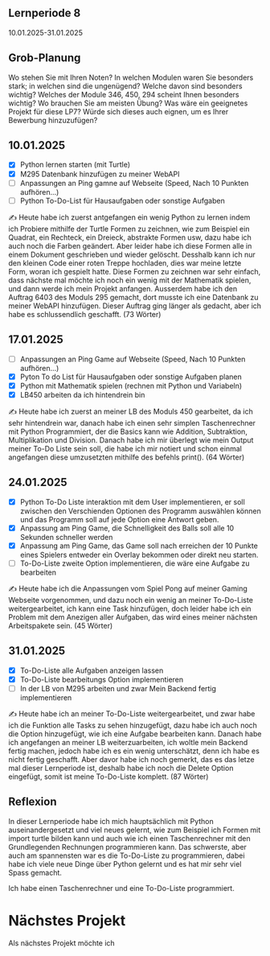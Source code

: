 ## Lernperiode 8
10.01.2025-31.01.2025

## Grob-Planung
Wo stehen Sie mit Ihren Noten? In welchen Modulen waren Sie besonders stark; in welchen sind die ungenügend? Welche davon sind besonders wichtig?
Welches der Module 346, 450, 294 scheint Ihnen besonders wichtig? Wo brauchen Sie am meisten Übung?
Was wäre ein geeignetes Projekt für diese LP7? Würde sich dieses auch eignen, um es Ihrer Bewerbung hinzuzufügen?

## 10.01.2025
- [X] Python lernen starten (mit Turtle)
- [X] M295 Datenbank hinzufügen zu meiner WebAPI
- [ ] Anpassungen an Ping gamne auf Webseite (Speed, Nach 10 Punkten aufhören...)
- [ ] Python To-Do-List für Hausaufgaben oder sonstige Aufgaben

✍️ Heute habe ich zuerst antgefangen ein wenig Python zu lernen indem ich Probiere mithilfe der Turtle Formen zu zeichnen, wie zum Beispiel ein Quadrat, ein Rechteck, ein Dreieck, abstrakte Formen usw, dazu habe ich auch noch die Farben geändert. Aber leider habe ich diese Formen alle in einem Dokument geschrieben und wieder gelöscht. Desshalb kann ich nur den kleinen Code einer roten Treppe hochladen, dies war meine letzte Form, woran ich gespielt hatte. Diese Formen zu zeichnen war sehr einfach, dass nächste mal möchte ich noch ein wenig mit der Mathematik spielen, und dann werde ich mein Projekt anfangen. Ausserdem habe ich den Auftrag 6403 des Moduls 295 gemacht, dort musste ich eine Datenbank zu meiner WebAPI hinzufügen. Dieser Auftrag ging länger als gedacht, aber ich habe es schlussendlich geschafft. (73 Wörter)

## 17.01.2025
- [ ] Anpassungen an Ping Game auf Webseite (Speed, Nach 10 Punkten aufhören...)
- [X] Pyton To do List für Hausaufgaben oder sonstige Aufgaben planen
- [X] Python mit Mathematik spielen (rechnen mit Python und Variabeln)
- [X] LB450 arbeiten da ich hintendrein bin

✍️ Heute habe ich zuerst an meiner LB des Moduls 450 gearbeitet, da ich sehr hintendrein war, danach habe ich einen sehr simplen Taschenrechner mit Python Programmiert, der die Basics kann wie Addition, Subtraktion, Multiplikation und Division. Danach habe ich mir überlegt wie mein Output meiner To-Do Liste sein soll, die habe ich mir notiert und schon einmal angefangen diese umzusetzten mithilfe des befehls print(). (64 Wörter)

## 24.01.2025
- [X] Python To-Do Liste interaktion mit dem User implementieren, er soll zwischen den Verschienden Optionen des Programm auswählen können und das Programm soll auf jede Option eine Antwort geben.
- [X] Anpassung am Ping Game, die Schnelligkeit des Balls soll alle 10 Sekunden schneller werden
- [X] Anpassung am Ping Game, das Game soll nach erreichen der 10 Punkte eines Spielers entweder ein Overlay bekommen oder direkt neu starten.
- [ ] To-Do-Liste zweite Option implementieren, die wäre eine Aufgabe zu bearbeiten

✍️ Heute habe ich die Anpassungen vom Spiel Pong auf meiner Gaming Webseite vorgenommen, und dazu noch ein wenig an meiner To-Do-Liste weitergearbeitet, ich kann eine Task hinzufügen, doch leider habe ich ein Problem mit dem Anezigen aller Aufgaben, das wird eines meiner nächsten Arbeitspakete sein. (45 Wörter)

## 31.01.2025
- [X] To-Do-Liste alle Aufgaben anzeigen lassen
- [X] To-Do-Liste bearbeitungs Option implementieren
- [ ] In der LB von M295 arbeiten und zwar Mein Backend fertig implementieren

✍️ Heute habe ich an meiner To-Do-Liste weitergearbeitet, und zwar habe ich die Funktion alle Tasks zu sehen hinzugefügt, dazu habe ich auch noch die Option hinzugefügt, wie ich eine Aufgabe bearbeiten kann. Danach habe ich angefangen an meiner LB weiterzuarbeiten, ich woltle mein Backend fertig machen, jedoch habe ich es ein wenig unterschätzt, denn ich habe es nicht fertig geschafft. Aber davor habe ich noch gemerkt, das es das letze mal dieser Lernperiode ist, deshalb habe ich noch die Delete Option eingefügt, somit ist meine To-Do-Liste komplett. (87 Wörter)


## Reflexion
In dieser Lernperiode habe ich mich hauptsächlich mit Python auseinandergesetzt und viel neues gelernt, wie zum Beispiel ich Formen mit import turtle bilden kann und auch wie ich einen Taschenrechner mit den Grundlegenden Rechnungen programmieren kann. Das schwerste, aber auch am spannensten war es die To-Do-Liste zu programmieren, dabei habe ich viele neue Dinge über Python gelernt und es hat mir sehr viel Spass gemacht.

Ich habe einen Taschenrechner und eine To-Do-Liste programmiert.

# Nächstes Projekt
Als nächstes Projekt möchte ich 
